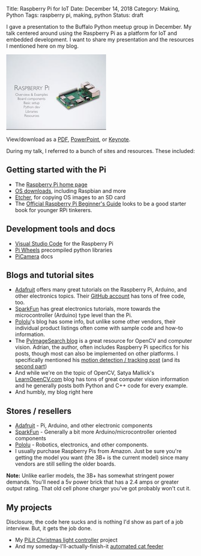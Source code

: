 Title: Raspberry Pi for IoT
Date: December 14, 2018
Category: Making, Python
Tags: raspberry pi, making, python
Status: draft

I gave a presentation to the Buffalo Python meetup group in December. My talk centered around using the Raspberry Pi as a platform for IoT and embedded development. I want to share my presentation and the resources I mentioned here on my blog.

![](images/2018/2018DecBufPy.jpg)

View/download as a [PDF](2018DecBufPy.pdf), [PowerPoint](2018DecBufPy.pptx), or [Keynote](2018DecBufPy.key).

During my talk, I referred to a bunch of sites and resources. These included:


## Getting started with the Pi

* The [Raspberry Pi home page](https://www.raspberrypi.org/)
* [OS downloads](https://www.raspberrypi.org/downloads/), including Raspbian and more
* [Etcher](https://www.balena.io/etcher/), for copying OS images to an SD card
* The [Official Raspberry Pi Beginner's Guide](https://store.rpipress.cc/products/the-official-raspberry-pi-beginner-s-guide) looks to be a good starter book for younger RPi tinkerers.

## Development tools and docs

* [Visual Studio Code](https://code.headmelted.com/) for the Raspberry Pi
* [Pi Wheels](www.piwheels.org) precompiled python libraries
* [PiCamera](https://picamera.readthedocs.io) docs

## Blogs and tutorial sites

* [Adafruit](https://learn.adafruit.com/) offers many great tutorials on the Raspberry Pi, Arduino, and other electronics topics. Their [GitHub account](https://github.com/adafruit) has tons of free code, too.
* [SparkFun](https://learn.sparkfun.com/) has great electronics tutorials, more towards the microcontroller (Arduino) type level than the Pi.
* [Pololu](https://www.pololu.com/blog)'s blog has some info, but unlike some other vendors, their individual product listings often come with sample code and how-to information.
* The [PyImageSearch blog](https://www.pyimagesearch.com/) is a great resource for OpenCV and computer vision. Adrian, the author, often includes Raspberry Pi specifics for his posts, though most can also be implemented on other platforms. I specifically mentioned his [motion detection / tracking post](www.pyimagesearch.com/2015/05/25/basic-motion-detection-and-tracking-with-python-and-opencv/) (and its [second part](https://www.pyimagesearch.com/2015/06/01/home-surveillance-and-motion-detection-with-the-raspberry-pi-python-and-opencv/))
* And while we're on the topic of OpenCV, Satya Mallick's [LearnOpenCV.com](https://www.learnopencv.com/) blog has tons of great computer vision information and he generally posts both Python and C++ code for every example.
* And humbly, my blog right here

## Stores / resellers

* [Adafruit](https://www.adafruit.com/) - Pi, Arduino, and other electronic components
* [SparkFun](https://www.sparkfun.com/) - Generally a bit more Arduino/microcontroller oriented components
* [Pololu](https://www.pololu.com/) - Robotics, electronics, and other components.
* I usually purchase Raspberry Pis from Amazon. Just be sure you're getting the model you want (the 3B+ is the current model) since many vendors are still selling the older boards.

**Note:** Unlike earlier models, the 3B+ has somewhat stringent power demands. You'll need a 5v power brick that has a 2.4 amps or greater output rating. That old cell phone charger you've got probably won't cut it.


## My projects

Disclosure, the code here sucks and is nothing I'd show as part of a job interview. But, it gets the job done.

* My [PiLit Christmas light controller](https://github.com/skypanther/PiLit) project
* And my someday-I'll-actually-finish-it [automated cat feeder](https://github.com/skypanther/catfeeder)
